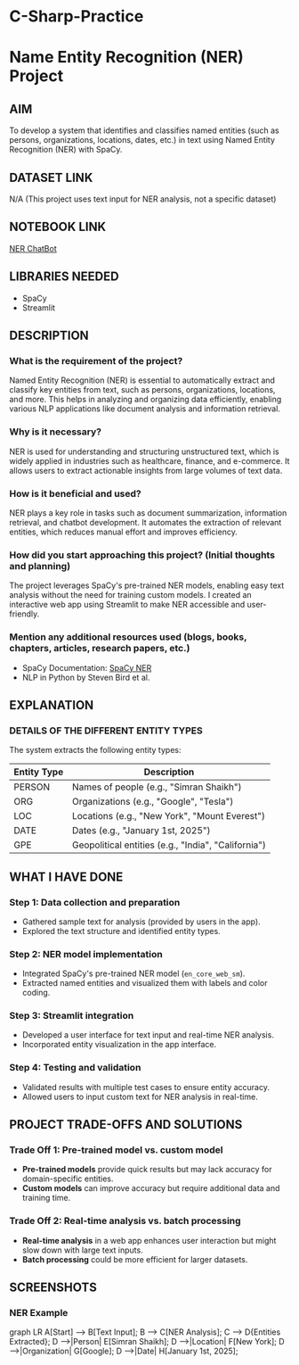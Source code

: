 # C-Sharp-Practice
# Name Entity Recognition (NER) Project

## AIM
To develop a system that identifies and classifies named entities (such as persons, organizations, locations, dates, etc.) in text using Named Entity Recognition (NER) with SpaCy.

## DATASET LINK
N/A (This project uses text input for NER analysis, not a specific dataset)

## NOTEBOOK LINK
[NER ChatBot](https://name-entity-recognition-using-nlp-4zkxknz8boadp8shd2tahp.streamlit.app/)

## LIBRARIES NEEDED
- SpaCy
- Streamlit

## DESCRIPTION

### What is the requirement of the project?
Named Entity Recognition (NER) is essential to automatically extract and classify key entities from text, such as persons, organizations, locations, and more. This helps in analyzing and organizing data efficiently, enabling various NLP applications like document analysis and information retrieval.

### Why is it necessary?
NER is used for understanding and structuring unstructured text, which is widely applied in industries such as healthcare, finance, and e-commerce. It allows users to extract actionable insights from large volumes of text data.

### How is it beneficial and used?
NER plays a key role in tasks such as document summarization, information retrieval, and chatbot development. It automates the extraction of relevant entities, which reduces manual effort and improves efficiency.

### How did you start approaching this project? (Initial thoughts and planning)
The project leverages SpaCy's pre-trained NER models, enabling easy text analysis without the need for training custom models. I created an interactive web app using Streamlit to make NER accessible and user-friendly.

### Mention any additional resources used (blogs, books, chapters, articles, research papers, etc.)
- SpaCy Documentation: [SpaCy NER](https://spacy.io/usage/linguistic-features#named-entities)
- NLP in Python by Steven Bird et al.

## EXPLANATION

### DETAILS OF THE DIFFERENT ENTITY TYPES

The system extracts the following entity types:

| Entity Type | Description |
|-------------|-------------|
| PERSON      | Names of people (e.g., "Simran Shaikh") |
| ORG         | Organizations (e.g., "Google", "Tesla") |
| LOC         | Locations (e.g., "New York", "Mount Everest") |
| DATE        | Dates (e.g., "January 1st, 2025") |
| GPE         | Geopolitical entities (e.g., "India", "California") |

## WHAT I HAVE DONE

### Step 1: Data collection and preparation
- Gathered sample text for analysis (provided by users in the app).
- Explored the text structure and identified entity types.

### Step 2: NER model implementation
- Integrated SpaCy's pre-trained NER model (`en_core_web_sm`).
- Extracted named entities and visualized them with labels and color coding.

### Step 3: Streamlit integration
- Developed a user interface for text input and real-time NER analysis.
- Incorporated entity visualization in the app interface.

### Step 4: Testing and validation
- Validated results with multiple test cases to ensure entity accuracy.
- Allowed users to input custom text for NER analysis in real-time.

## PROJECT TRADE-OFFS AND SOLUTIONS

### Trade Off 1: Pre-trained model vs. custom model
- **Pre-trained models** provide quick results but may lack accuracy for domain-specific entities.
- **Custom models** can improve accuracy but require additional data and training time.

### Trade Off 2: Real-time analysis vs. batch processing
- **Real-time analysis** in a web app enhances user interaction but might slow down with large text inputs.
- **Batch processing** could be more efficient for larger datasets.

## SCREENSHOTS

### NER Example

graph LR
    A[Start] --> B[Text Input];
    B --> C[NER Analysis];
    C --> D{Entities Extracted};
    D -->|Person| E[Simran Shaikh];
    D -->|Location| F[New York];
    D -->|Organization| G[Google];
    D -->|Date| H[January 1st, 2025];
